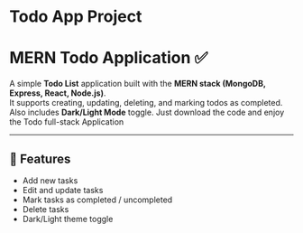 # Todo App Project
# MERN Todo Application ✅

A simple **Todo List** application built with the **MERN stack (MongoDB, Express, React, Node.js)**.  
It supports creating, updating, deleting, and marking todos as completed.  
Also includes **Dark/Light Mode** toggle. Just download the code and enjoy the Todo full-stack Application

---

## 🚀 Features
- Add new tasks
- Edit and update tasks
- Mark tasks as completed / uncompleted
- Delete tasks
- Dark/Light theme toggle

